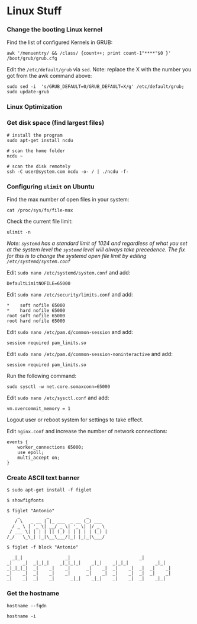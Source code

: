 # Linux Stuff

### Change the booting Linux kernel 

Find the list of configured Kernels in GRUB:
```
awk '/menuentry/ && /class/ {count++; print count-1"****"$0 }' /boot/grub/grub.cfg
```

Edit the `/etc/default/grub` via `sed`. Note: replace the X with the number you got from the awk command above:

```
sudo sed -i  's/GRUB_DEFAULT=0/GRUB_DEFAULT=X/g' /etc/default/grub; sudo update-grub
```


### Linux Optimization

### Get disk space (find largest files)

```
# install the program
sudo apt-get install ncdu

# scan the home folder
ncdu ~

# scan the disk remotely
ssh -C user@system.com ncdu -o- / | ./ncdu -f-
```

### Configuring ```ulimit``` on Ubuntu

Find the max number of open files in your system:

```
cat /proc/sys/fs/file-max
```

Check the current file limit:

```
ulimit -n
```

*Note: ```systemd``` has a standard limit of 1024 and regardless of what you set at the system level the ```systemd``` level will always take precedence. The fix for this is to change the systemd open file limit by editing ```/etc/systemd/system.conf```*


Edit ```sudo nano /etc/systemd/system.conf``` and add:

```
DefaultLimitNOFILE=65000
```

Edit ```sudo nano /etc/security/limits.conf``` and add:

```
*    soft nofile 65000
*    hard nofile 65000
root soft nofile 65000
root hard nofile 65000
```

Edit ```sudo nano /etc/pam.d/common-session``` and add:

```
session required pam_limits.so
```

Edit ```sudo nano /etc/pam.d/common-session-noninteractive``` and add:

```
session required pam_limits.so
```

Run the following command:

```
sudo sysctl -w net.core.somaxconn=65000
```

Edit ```sudo nano /etc/sysctl.conf``` and add:

```
vm.overcommit_memory = 1
```

Logout user or reboot system for settings to take effect.

Edit ```nginx.conf``` and increase the number of network connections:

```
events {
    worker_connections 65000;
    use epoll;
    multi_accept on;
}
```

### Create ASCII text banner

```
$ sudo apt-get install -f figlet
```

```
$ showfigfonts

$ figlet "Antonio"
    _          _              _
   / \   _ __ | |_ ___  _ __ (_) ___
  / _ \ | '_ \| __/ _ \| '_ \| |/ _ \
 / ___ \| | | | || (_) | | | | | (_) |
/_/   \_\_| |_|\__\___/|_| |_|_|\___/

$ figlet -f block "Antonio"

  _|_|                _|                          _|
_|    _|  _|_|_|    _|_|_|_|    _|_|    _|_|_|          _|_|
_|_|_|_|  _|    _|    _|      _|    _|  _|    _|  _|  _|    _|
_|    _|  _|    _|    _|      _|    _|  _|    _|  _|  _|    _|
_|    _|  _|    _|      _|_|    _|_|    _|    _|  _|    _|_|

```

### Get the hostname

```
hostname --fqdn
```

```
hostname -i
```
